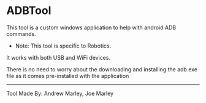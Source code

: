 # ADBTool

This tool is a custom windows application to help with android ADB commands.

- Note: This tool is specific to Robotics.

It works with both USB and WiFi devices.

There is no need to worry about the downloading and installing the adb.exe file as it comes pre-installed with the application

----------------------------------------------------------------------------------------------------
Tool Made By: Andrew Marley, Joe Marley
